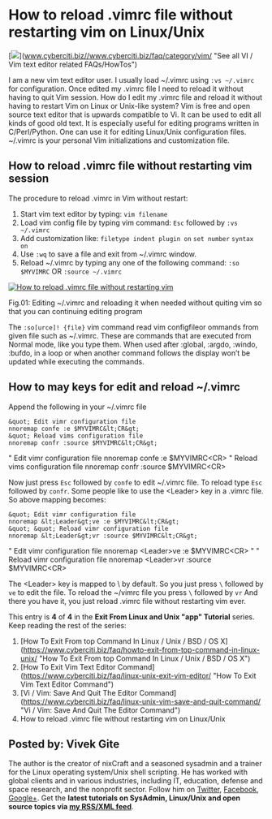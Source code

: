 How to reload .vimrc file without restarting vim on Linux/Unix
==============================================================

[![](https://www.cyberciti.biz/media/new/category/old/vim-logo.png)](www.cyberciti.biz//www.cyberciti.biz/faq/category/vim/ &quot;See all VI / Vim text editor related FAQs/HowTos&quot;)

I am a new vim text editor user. I usually load ~/.vimrc using `:vs ~/.vimrc` for configuration. Once edited my .vimrc file I need to reload it without having to quit Vim session. How do I edit my .vimrc file and reload it without having to restart Vim on Linux or Unix-like system? Vim is free and open source text editor that is upwards compatible to Vi. It can be used to edit all kinds of good old text. It is especially useful for editing programs written in C/Perl/Python. One can use it for editing Linux/Unix configuration files. ~/.vimrc is your personal Vim initializations and customization file.

How to reload .vimrc file without restarting vim session
--------------------------------------------------------

The procedure to reload .vimrc in Vim without restart:

1.  Start vim text editor by typing: `vim filename`
2.  Load vim config file by typing vim command: `Esc` followed by `:vs ~/.vimrc`
3.  Add customization like: `filetype indent plugin on` `set number` `syntax on`
4.  Use `:wq` to save a file and exit from ~/.vimrc window.
5.  Reload ~/.vimrc by typing any one of the following command: `:so $MYVIMRC` OR `:source ~/.vimrc`

[![How to reload .vimrc file without restarting vim](https://www.cyberciti.biz/media/new/faq/2018/02/How-to-reload-.vimrc-file-without-restarting-vim.jpg)](https://www.cyberciti.biz/media/new/faq/2018/02/How-to-reload-.vimrc-file-without-restarting-vim.jpg)

Fig.01: Editing ~/.vimrc and reloading it when needed without quiting vim so that you can continuing editing program

The `:so[urce]! {file}` vim command read vim configfileor ommands from given file such as ~/.vimrc. These are commands that are executed from Normal mode, like you type them. When used after :global, :argdo, :windo, :bufdo, in a loop or when another command follows the display won&rsquo;t be updated while executing the commands.

How to may keys for edit and reload ~/.vimrc
--------------------------------------------

Append the following in your ~/.vimrc file

```
&quot; Edit vimr configuration file
nnoremap confe :e $MYVIMRC&lt;CR&gt;
&quot; Reload vims configuration file
nnoremap confr :source $MYVIMRC&lt;CR&gt;
```

&quot; Edit vimr configuration file nnoremap confe :e $MYVIMRC&lt;CR&gt; &quot; Reload vims configuration file nnoremap confr :source $MYVIMRC&lt;CR&gt;

Now just press `Esc` followed by `confe` to edit ~/.vimrc file. To reload type `Esc` followed by `confr`. Some people like to use the &lt;Leader&gt; key in a .vimrc file. So above mapping becomes:

```
&quot; Edit vimr configuration file
nnoremap &lt;Leader&gt;ve :e $MYVIMRC&lt;CR&gt;
&quot; &quot; Reload vimr configuration file
nnoremap &lt;Leader&gt;vr :source $MYVIMRC&lt;CR&gt;
```

&quot; Edit vimr configuration file nnoremap &lt;Leader&gt;ve :e $MYVIMRC&lt;CR&gt; &quot; &quot; Reload vimr configuration file nnoremap &lt;Leader&gt;vr :source $MYVIMRC&lt;CR&gt;

The &lt;Leader&gt; key is mapped to \ by default. So you just press `\` followed by `ve` to edit the file. To reload the ~/vimrc file you press `\` followed by `vr` And there you have it, you just reload .vimrc file without restarting vim ever.

This entry is **4** of **4** in the **Exit From Linux and Unix &quot;app&quot; Tutorial** series. Keep reading the rest of the series:

1.  [How To Exit From top Command In Linux / Unix / BSD / OS X](https://www.cyberciti.biz/faq/howto-exit-from-top-command-in-linux-unix/ &quot;How To Exit From top Command In Linux / Unix / BSD / OS X&quot;)
2.  [How To Exit Vim Text Editor Command](https://www.cyberciti.biz/faq/linux-unix-exit-vim-editor/ &quot;How To Exit Vim Text Editor Command&quot;)
3.  [Vi / Vim: Save And Quit The Editor Command](https://www.cyberciti.biz/faq/linux-unix-vim-save-and-quit-command/ &quot;Vi / Vim: Save And Quit The Editor Command&quot;)
4.  How to reload .vimrc file without restarting vim on Linux/Unix

Posted by: Vivek Gite
---------------------

The author is the creator of nixCraft and a seasoned sysadmin and a trainer for the Linux operating system/Unix shell scripting. He has worked with global clients and in various industries, including IT, education, defense and space research, and the nonprofit sector. Follow him on [Twitter](https://twitter.com/nixcraft), [Facebook](https://facebook.com/nixcraft), [Google+](https://plus.google.com/+CybercitiBiz). Get the **latest tutorials on SysAdmin, Linux/Unix and open source topics via [my RSS/XML feed](https://www.cyberciti.biz/atom/atom.xml)**.